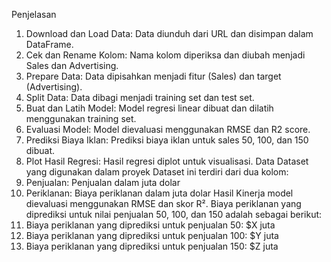 Penjelasan
1. Download dan Load Data: Data diunduh dari URL dan disimpan dalam DataFrame.
2. Cek dan Rename Kolom: Nama kolom diperiksa dan diubah menjadi Sales dan Advertising.
3. Prepare Data: Data dipisahkan menjadi fitur (Sales) dan target (Advertising).
4. Split Data: Data dibagi menjadi training set dan test set.
5. Buat dan Latih Model: Model regresi linear dibuat dan dilatih menggunakan training set.
6. Evaluasi Model: Model dievaluasi menggunakan RMSE dan R2 score.
7. Prediksi Biaya Iklan: Prediksi biaya iklan untuk sales 50, 100, dan 150 dibuat.
8. Plot Hasil Regresi: Hasil regresi diplot untuk visualisasi.
Data
Dataset yang digunakan dalam proyek Dataset ini terdiri dari dua kolom:
1. Penjualan: Penjualan dalam juta dolar
2. Periklanan: Biaya periklanan dalam juta dolar
Hasil
Kinerja model dievaluasi menggunakan RMSE dan skor R². Biaya periklanan yang diprediksi untuk nilai penjualan 50, 100, dan 150 adalah sebagai berikut:
1. Biaya periklanan yang diprediksi untuk penjualan 50: $X juta
2. Biaya periklanan yang diprediksi untuk penjualan 100: $Y juta
3. Biaya periklanan yang diprediksi untuk penjualan 150: $Z juta
